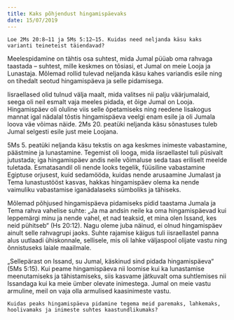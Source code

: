 ```yaml
---
title: Kaks põhjendust hingamispäevaks
date: 15/07/2019
---
```


`Loe 2Ms 20:8–11 ja 5Ms 5:12–15. Kuidas need neljanda käsu kaks varianti teineteist täiendavad?`

Meelespidamine on tähtis osa suhtest, mida Jumal püüab oma rahvaga taastada – suhtest, mille keskmes on tõsiasi, et Jumal on meie Looja ja Lunastaja. Mõlemad rollid tulevad neljanda käsu kahes variandis esile ning on tihedalt seotud hingamispäeva ja selle pidamisega.

Iisraellased olid tulnud välja maalt, mida valitses nii palju väärjumalaid, seega oli neil esmalt vaja meeles pidada, et õige Jumal on Looja. Hingamispäev oli oluline viis selle õpetamiseks ning reedene lisakogus mannat igal nädalal tõstis hingamispäeva veelgi enam esile ja oli Jumala loova väe võimas näide. 2Ms 20. peatüki neljanda käsu sõnastuses tuleb Jumal selgesti esile just meie Loojana.

5Ms 5. peatüki neljanda käsu tekstis on aga keskmes inimeste vabastamine, päästmine ja lunastamine. Tegemist oli looga, mida iisraellastel tuli püsivalt jutustada; iga hingamispäev andis neile võimaluse seda taas eriliselt meelde tuletada. Esmatasandil oli nende looks tegelik, füüsiline vabastamine Egiptuse orjusest, kuid sedamööda, kuidas nende arusaamine Jumalast ja Tema lunastustööst kasvas, hakkas hingamispäev olema ka nende vaimuliku vabastamise iganädalaseks sümboliks ja tähiseks.

Mõlemad põhjused hingamispäeva pidamiseks pidid taastama Jumala ja Tema rahva vahelise suhte: „Ja ma andsin neile ka oma hingamispäevad kui leppemärgi minu ja nende vahel, et nad teaksid, et mina olen Issand, kes neid pühitseb“ (Hs 20:12). Nagu oleme juba näinud, ei olnud hingamispäev ainult selle rahvagrupi jaoks. Suhte rajamise käigus tuli iisraellastel panna alus uutlaadi ühiskonnale, sellisele, mis oli lahke väljaspool olijate vastu ning õnnistuseks laiale maailmale.

„Sellepärast on Issand, su Jumal, käskinud sind pidada hingamispäeva“ (5Ms 5:15). Kui peame hingamispäeva nii loomise kui ka lunastamise meenutamiseks ja tähistamiseks, siis kasvame jätkuvalt oma suhtlemises nii Issandaga kui ka meie ümber olevate inimestega. Jumal on meie vastu armuline, meil on vaja olla armulised kaasinimeste vastu.

`Kuidas peaks hingamispäeva pidamine tegema meid paremaks, lahkemaks, hoolivamaks ja inimeste suhtes kaastundlikumaks?`
